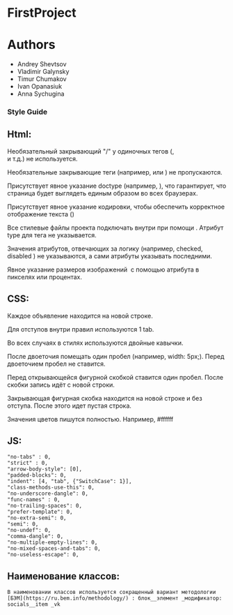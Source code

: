 # FirstProject

# Authors

- Andrey Shevtsov
- Vladimir Galynsky
- Timur Chumakov
- Ivan Opanasiuk
- Anna Sychugina

### Style Guide

## Html:
Необязательный закрывающий "/" у одиночных тегов (<img>, <br> и т.д.) не используется.

Необязательные закрывающие теги (например, </li> или </body>) не пропускаются.

Присутствует явное указание doctype (например, <!DOCTYPE html>), что гарантирует, что страница будет выглядеть единым образом во всех браузерах.

Присутствует явное указание кодировки, чтобы обеспечить корректное отображение текста (<meta charset="utf-8">)

Все стилевые файлы проекта подключать внутри <head> при помощи <link>. Атрибут type для тега <link> не указывается.

Значения атрибутов, отвечающих за логику (например, checked, disabled ) не указываются, а сами атрибуты  указывать последними.

Явное указание размеров изображений <img>  с помощью атрибута в пикселях или процентах.

## CSS:
Каждое объявление находится на новой строке.

Для отступов внутри правил используются 1 tab.

Во всех случаях в стилях используются двойные кавычки.

После двоеточия помещать один пробел (например, width: 5px;). Перед двоеточием пробел не ставится.

Перед открывающейся фигурной скобкой ставится один пробел. После скобки запись идёт с новой строки.

Закрывающая фигурная скобка находится на новой строке и без отступа. После этого идет пустая строка.

Значения цветов пишутся полностью. Например, #ffffff

## JS:
	"no-tabs" : 0,
	"strict" : 0,
	"arrow-body-style": [0],
	"padded-blocks": 0,
	"indent": [4, "tab", {"SwitchCase": 1}],
	"class-methods-use-this": 0,
	"no-underscore-dangle": 0,
	"func-names" : 0,
	"no-trailing-spaces": 0,
	"prefer-template": 0,
	"no-extra-semi": 0,
	"semi": 0,
	"no-undef": 0,
	"comma-dangle": 0,
	"no-multiple-empty-lines": 0,
	"no-mixed-spaces-and-tabs": 0,
	"no-useless-escape": 0,

## Наименование классов:
	В наименовании классов используется сокращенный вариант методологии [БЭМ](https://ru.bem.info/methodology/) : блок__элемент _модификатор: socials__item _vk
